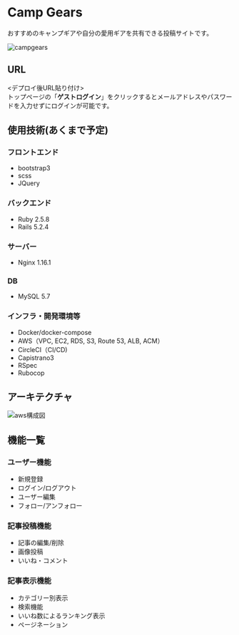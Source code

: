# Camp Gears

おすすめのキャンプギアや自分の愛用ギアを共有できる投稿サイトです。  

![campgears](ホームの画像を貼り付け)

## URL
<デプロイ後URL貼り付け>  
トップページの「**ゲストログイン**」をクリックするとメールアドレスやパスワードを入力せずにログインが可能です。  
  
## 使用技術(あくまで予定)
### フロントエンド
  - bootstrap3
  - scss
  - JQuery

### バックエンド
  - Ruby  2.5.8
  - Rails 5.2.4

### サーバー
  - Nginx 1.16.1

### DB
  - MySQL 5.7

### インフラ・開発環境等
  - Docker/docker-compose
  - AWS（VPC, EC2, RDS, S3, Route 53, ALB, ACM）
  - CircleCI（CI/CD)
  - Capistrano3
  - RSpec
  - Rubocop

## アーキテクチャ
![aws構成図](https://user-images.githubusercontent.com/62534064/84650241-cff71400-af42-11ea-92b4-32a6ce468512.png)

## 機能一覧  
### ユーザー機能  
  - 新規登録
  - ログイン/ログアウト  
  - ユーザー編集  
  - フォロー/アンフォロー
### 記事投稿機能  
  - 記事の編集/削除  
  - 画像投稿  
  - いいね・コメント  
### 記事表示機能 
- カテゴリー別表示
- 検索機能  
- いいね数によるランキング表示
- ページネーション
